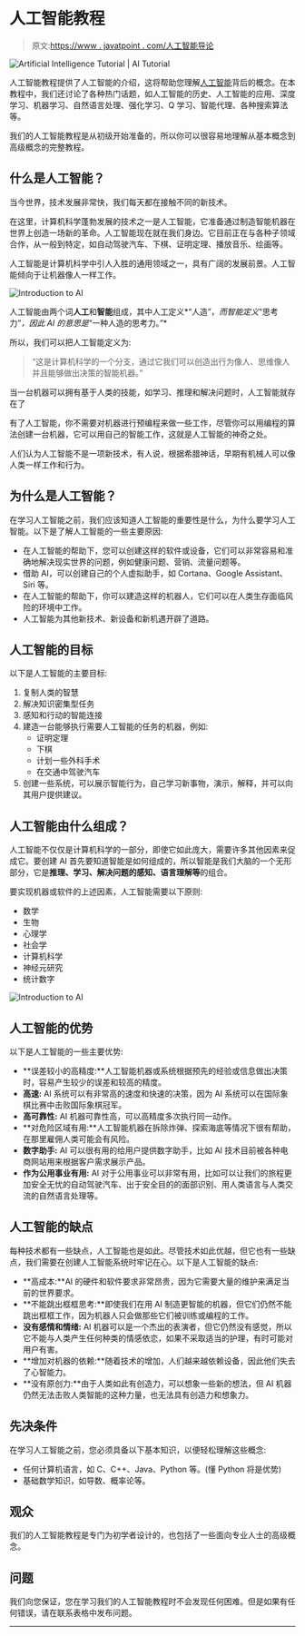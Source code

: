 # 人工智能教程

> 原文:[https://www . javatpoint . com/人工智能导论](https://www.javatpoint.com/introduction-to-artificial-intelligence)

![Artificial Intelligence Tutorial | AI Tutorial](../Images/1b16d92fe58dcc7a9ecf41858dde8376.png)

人工智能教程提供了人工智能的介绍，这将帮助您理解[人工智能](https://www.tutorialandexample.com/artificial-intelligence-tutorial/)背后的概念。在本教程中，我们还讨论了各种热门话题，如人工智能的历史、人工智能的应用、深度学习、机器学习、自然语言处理、强化学习、Q 学习、智能代理、各种搜索算法等。

我们的人工智能教程是从初级开始准备的，所以你可以很容易地理解从基本概念到高级概念的完整教程。

## 什么是人工智能？

当今世界，技术发展非常快，我们每天都在接触不同的新技术。

在这里，计算机科学蓬勃发展的技术之一是人工智能，它准备通过制造智能机器在世界上创造一场新的革命。人工智能现在就在我们身边。它目前正在与各种子领域合作，从一般到特定，如自动驾驶汽车、下棋、证明定理、播放音乐、绘画等。

人工智能是计算机科学中引人入胜的通用领域之一，具有广阔的发展前景。人工智能倾向于让机器像人一样工作。

![Introduction to AI](../Images/49e148914cd09610f7a731b4e0769be1.png)

人工智能由两个词**人工**和**智能**组成，其中人工定义*“人造”，*而智能定义*“思考力”*，因此 AI 的意思是*“一种人造的思考力。”*

所以，我们可以把人工智能定义为:

> “这是计算机科学的一个分支，通过它我们可以创造出行为像人、思维像人并且能够做出决策的智能机器。”

当一台机器可以拥有基于人类的技能，如学习、推理和解决问题时，人工智能就存在了

有了人工智能，你不需要对机器进行预编程来做一些工作，尽管你可以用编程的算法创建一台机器，它可以用自己的智能工作，这就是人工智能的神奇之处。

人们认为人工智能不是一项新技术，有人说，根据希腊神话，早期有机械人可以像人类一样工作和行为。

## 为什么是人工智能？

在学习人工智能之前，我们应该知道人工智能的重要性是什么，为什么要学习人工智能。以下是了解人工智能的一些主要原因:

*   在人工智能的帮助下，您可以创建这样的软件或设备，它们可以非常容易和准确地解决现实世界的问题，例如健康问题、营销、流量问题等。
*   借助 AI，可以创建自己的个人虚拟助手，如 Cortana、Google Assistant、Siri 等。
*   在人工智能的帮助下，你可以建造这样的机器人，它们可以在人类生存面临风险的环境中工作。
*   人工智能为其他新技术、新设备和新机遇开辟了道路。

## 人工智能的目标

以下是人工智能的主要目标:

1.  复制人类的智慧
2.  解决知识密集型任务
3.  感知和行动的智能连接
4.  建造一台能够执行需要人工智能的任务的机器，例如:
    *   证明定理
    *   下棋
    *   计划一些外科手术
    *   在交通中驾驶汽车
5.  创建一些系统，可以展示智能行为，自己学习新事物，演示，解释，并可以向其用户提供建议。

## 人工智能由什么组成？

人工智能不仅仅是计算机科学的一部分，即使它如此庞大，需要许多其他因素来促成它。要创建 AI 首先要知道智能是如何组成的，所以智能是我们大脑的一个无形部分，它是**推理、学习、解决问题的感知、语言理解等**的组合。

要实现机器或软件的上述因素，人工智能需要以下原则:

*   数学
*   生物
*   心理学
*   社会学
*   计算机科学
*   神经元研究
*   统计数字

![Introduction to AI](../Images/d472d61dac605320cbe7751b01744d87.png)

## 人工智能的优势

以下是人工智能的一些主要优势:

*   **误差较小的高精度:**人工智能机器或系统根据预先的经验或信息做出决策时，容易产生较少的误差和较高的精度。
*   **高速:** AI 系统可以有非常高的速度和快速的决策，因为 AI 系统可以在国际象棋比赛中击败国际象棋冠军。
*   **高可靠性:** AI 机器可靠性高，可以高精度多次执行同一动作。
*   **对危险区域有用:**人工智能机器在拆除炸弹、探索海底等情况下很有帮助，在那里雇佣人类可能会有风险。
*   **数字助手:** AI 可以很有用的给用户提供数字助手，比如 AI 技术目前被各种电商网站用来根据客户需求展示产品。
*   **作为公用事业有用:** AI 对于公用事业可以非常有用，比如可以让我们的旅程更加安全无忧的自动驾驶汽车、出于安全目的的面部识别、用人类语言与人类交流的自然语言处理等。

## 人工智能的缺点

每种技术都有一些缺点，人工智能也是如此。尽管技术如此优越，但它也有一些缺点，我们需要在创建人工智能系统时牢记在心。以下是人工智能的缺点:

*   **高成本:**AI 的硬件和软件要求非常昂贵，因为它需要大量的维护来满足当前的世界要求。
*   **不能跳出框框思考:**即使我们在用 AI 制造更智能的机器，但它们仍然不能跳出框框工作，因为机器人只会做那些它们被训练或编程的工作。
*   **没有感情和情绪:** AI 机器可以是一个杰出的表演者，但它仍然没有感觉，所以它不能与人类产生任何种类的情感依恋，如果不采取适当的护理，有时可能对用户有害。
*   **增加对机器的依赖:**随着技术的增加，人们越来越依赖设备，因此他们失去了心智能力。
*   **没有原创力:**由于人类如此有创造力，可以想象一些新的想法，但 AI 机器仍然无法击败人类智能的这种力量，也无法具有创造力和想象力。

## 先决条件

在学习人工智能之前，您必须具备以下基本知识，以便轻松理解这些概念:

*   任何计算机语言，如 C、C++、Java、Python 等。(懂 Python 将是优势)
*   基础数学知识，如导数、概率论等。

## 观众

我们的人工智能教程是专门为初学者设计的，也包括了一些面向专业人士的高级概念。

## 问题

我们向您保证，您在学习我们的人工智能教程时不会发现任何困难。但是如果有任何错误，请在联系表格中发布问题。

* * *
